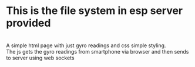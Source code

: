 # This is the file system in esp server provided
<br>A simple html page with just gyro readings and css simple styling.
<br>The js gets the gyro readings from smartphone via browser and then sends to server using web sockets
